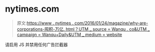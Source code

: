 # nytimes.com

> 原文:[https://www . nytimes . com/2016/01/24/magazine/why-are-corporations-囤积-万亿. html？UTM _ source = Wanqu . co&UTM _ campaign = Wanqu+Daily&UTM _ medium = website](https://www.nytimes.com/2016/01/24/magazine/why-are-corporations-hoarding-trillions.html?utm_source=wanqu.co&utm_campaign=Wanqu+Daily&utm_medium=website)

请启用 JS 并禁用任何广告拦截器